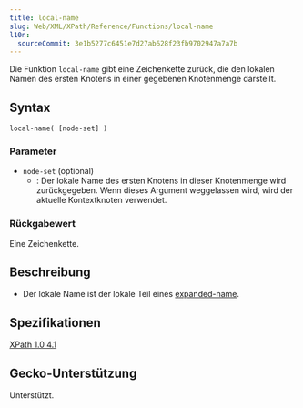 ```yaml
---
title: local-name
slug: Web/XML/XPath/Reference/Functions/local-name
l10n:
  sourceCommit: 3e1b5277c6451e7d27ab628f23fb9702947a7a7b
---
```


Die Funktion `local-name` gibt eine Zeichenkette zurück, die den lokalen Namen des ersten Knotens in einer gegebenen Knotenmenge darstellt.

## Syntax

```plain
local-name( [node-set] )
```

### Parameter

- `node-set` (optional)
  - : Der lokale Name des ersten Knotens in dieser Knotenmenge wird zurückgegeben. Wenn dieses Argument weggelassen wird, wird der aktuelle Kontextknoten verwendet.

### Rückgabewert

Eine Zeichenkette.

## Beschreibung

- Der lokale Name ist der lokale Teil eines [expanded-name](https://www.w3.org/TR/xpath/#dt-expanded-name).

## Spezifikationen

[XPath 1.0 4.1](https://www.w3.org/TR/1999/REC-xpath-19991116/#function-local-name)

## Gecko-Unterstützung

Unterstützt.
